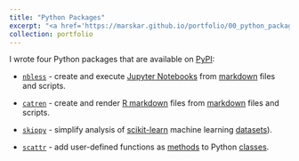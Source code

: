 ```yaml
---
title: "Python Packages"
excerpt: "<a href='https://marskar.github.io/portfolio/00_python_packages/'>Python packages I wrote<br/><img src='/images/catrmd.png'></a>"
collection: portfolio
---
```


I wrote four Python packages that are available on [PyPI](https://pypi.org/):

- [`nbless`](https://pypi.org/project/nbless/) - create and execute [Jupyter Notebooks](https://jupyter-notebook.readthedocs.io/en/latest/examples/Notebook/What%20is%20the%20Jupyter%20Notebook.html) from [markdown](https://www.markdownguide.org/) files and scripts.

- [`catren`](https://pypi.org/project/catren/) - create and render [R markdown](https://rmarkdown.rstudio.com/) files from [markdown](https://www.markdownguide.org/) files and scripts.

- [`skippy`](https://pypi.org/project/skippy/) - simplify analysis of [scikit-learn](http://scikit-learn.org/stable/) machine learning [datasets](http://scikit-learn.org/stable/datasets/)).

- [`scattr`](https://pypi.org/project/scattr/) - add user-defined functions as [methods](https://docs.python.org/3/tutorial/classes.html#method-objects) to Python [classes](https://docs.python.org/3/tutorial/classes.html).
